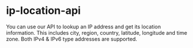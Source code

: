 # ip-location-api
You can use our API to lookup an IP address and get its location information. This includes city, region, country, latitude, longitude and time zone. Both IPv4 &amp; IPv6 type addresses are supported.
